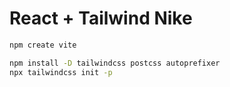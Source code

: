 # React + Tailwind Nike

```sh
npm create vite

npm install -D tailwindcss postcss autoprefixer
npx tailwindcss init -p
```



